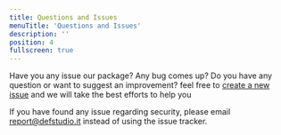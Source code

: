 ```yaml
---
title: Questions and Issues
menuTitle: 'Questions and Issues'
description: ''
position: 4
fullscreen: true
---
```


Have you any issue our package? Any bug comes up? Do you have any question or want to suggest an improvement? feel free to [create a new issue](https://github.com/def-studio/laravel-telegraph/issues) and we will take the best efforts to help you


If you have found any issue regarding security, please email [report@defstudio.it](mailto:report@defstudio.it) instead of using the issue tracker.

